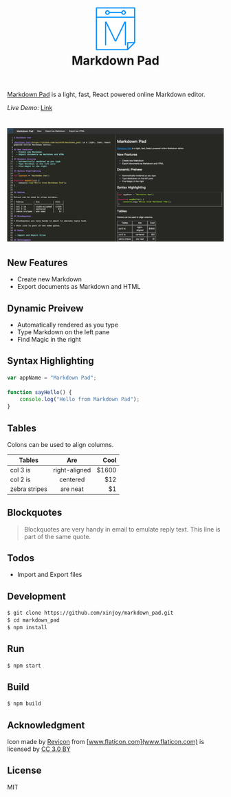 <h1 align="center">
	<img src="https://raw.githubusercontent.com/xinjoy/markdown_pad/master/src/assets/images/logo.png" alt="Markdown Pad" width="100">
  	<br>
  	Markdown Pad
  	<br><br>
</h1>

[Markdown Pad](https://github.com/xinjoy/markdown_pad) is a light, fast, React powered online Markdown editor.

*Live Demo*: [Link](http://ec2-34-223-248-56.us-west-2.compute.amazonaws.com:3000)

<h1 align="center">
	<img src="https://raw.githubusercontent.com/xinjoy/markdown_pad/master/src/assets/images/screenshot.png">
</h1>

## New Features
  - Create new Markdown
  - Export documents as Markdown and HTML

## Dynamic Preivew
  - Automatically rendered as you type
  - Type Markdown on the left pane
  - Find Magic in the right

## Syntax Highlighting
```js
var appName = "Markdown Pad";

function sayHello() {
    console.log("Hello from Markdown Pad");
}
```

## Tables

Colons can be used to align columns.

| Tables        | Are           | Cool  |
| ------------- |:-------------:| -----:|
| col 3 is      | right-aligned | $1600 |
| col 2 is      | centered      |   $12 |
| zebra stripes | are neat      |    $1 |

## Blockquotes

> Blockquotes are very handy in email to emulate reply text.
> This line is part of the same quote.

## Todos

 - Import and Export files

## Development
```bash
$ git clone https://github.com/xinjoy/markdown_pad.git
$ cd markdown_pad
$ npm install
```

## Run
```bash
$ npm start
```

## Build
```bash
$ npm build
```

## Acknowledgment
Icon made by [Revicon](https://www.flaticon.com/authors/revicon) from [www.flaticon.com](www.flaticon.com) is licensed by [CC 3.0 BY](http://creativecommons.org/licenses/by/3.0/)

License
----

MIT

